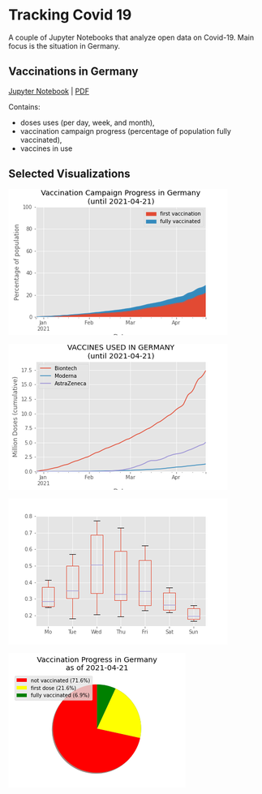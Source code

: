 # Tracking Covid 19

A couple of Jupyter Notebooks that analyze open data on Covid-19.
Main focus is the situation in Germany.

## Vaccinations in Germany

[Jupyter Notebook](vaccination.ipynb) | [PDF](vaccination.pdf)

Contains:
* doses uses (per day, week, and month),
* vaccination campaign progress (percentage of population fully vaccinated),
* vaccines in use



## Selected Visualizations

![Vaccination Progress in Germany](img/vaccinations_germany_area_plot.png)

![Vaccines used in Germany](img/vaccines_used_in_germany.png)

![Number of doses depending on the weekday](img/weekday_boxplot.png)

![Vaccination in Germany Pie Chart](img/vaccination_in_germany_pie.png)